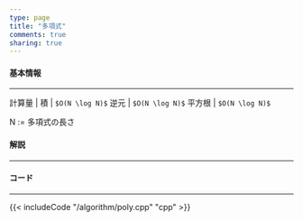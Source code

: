 ```yaml
---
type: page
title: "多項式"
comments: true
sharing: true
---
```


#### 基本情報
  
***

計算量 |
積     |  `$O(N \log N)$`
逆元   |  `$O(N \log N)$`
平方根 |  `$O(N \log N)$`
  
N := 多項式の長さ

#### 解説

***

#### コード

***

{{< includeCode "/algorithm/poly.cpp" "cpp" >}}

